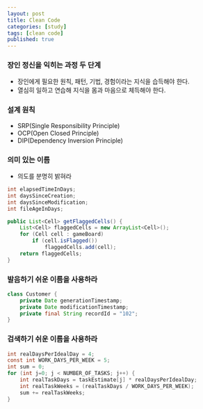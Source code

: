 ```yaml
---
layout: post
title: Clean Code
categories: [study]
tags: [clean code]
published: true
---
```


### 장인 정신을 익히는 과정 두 단계
* 장인에게 필요한 원칙, 패턴, 기법, 경험이라는 지식을 습득해야 한다.
* 열심히 일하고 연습해 지식을 몸과 마음으로 체득해야 한다.

### 설계 원칙
* SRP(Single Responsibility Principle)
* OCP(Open Closed Principle)
* DIP(Dependency Inversion Principle)

### 의미 있는 이름
* 의도를 분명히 밝혀라

``` java
int elapsedTimeInDays;
int daysSinceCreation;
int daysSinceModification;
int fileAgeInDays;
```

```java
public List<Cell> getFlaggedCells() {
    List<Cell> flaggedCells = new ArrayList<Cell>();
    for (Cell cell : gameBoard)
        if (cell.isFlagged())
            flaggedCells.add(cell);
    return flaggedCells;
}
```
### 발음하기 쉬운 이름을 사용하라
```java
class Customer {
    private Date generationTimestamp;
    private Date modificationTimestamp;
    private final String recordId = "102";
}
```
### 검색하기 쉬운 이름을 사용하라
```java
int realDaysPerIdealDay = 4;
const int WORK_DAYS_PER_WEEK = 5;
int sum = 0;
for (int j=0; j < NUMBER_OF_TASKS; j++) {
    int realTaskDays = taskEstimate[j] * realDaysPerIdealDay;
    int realTaskWeeks = (realTaskDays / WORK_DAYS_PER_WEEK);
    sum += realTaskWeeks;
}
```